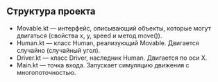 

## Структура проекта

- Movable.kt — интерфейс, описывающий объекты, которые могут двигаться (свойства x, y, speed и метод move()).
- Human.kt — класс Human, реализующий Movable. Двигается случайно (случайный угол).
- Driver.kt — класс Driver, наследник Human. Двигается по оси X.
- Main.kt — точка входа. Запускает симуляцию движения с многопоточностью.
